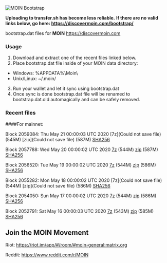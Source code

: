 ![MOIN Bootstrap](https://i.imgur.com/KjM1jMp.jpg)

**Uploading to transfer.sh has become less reliable.**
**If there are no valid links below, go here: https://discovermoin.com/bootstrap/**

bootstrap.dat files for **MOIN** https://discovermoin.com

### Usage

1. Download and extract one of the recent files linked below.
2. Place bootstrap.dat file inside of your MOIN data directory:
 - Windows: %APPDATA%\Moin\
 - Unix/Linux: ~/.moin/
3. Run your wallet and let it sync using bootstrap.dat
4. Once sync is done bootstrap.dat file will be renamed to bootstrap.dat.old automagically and can be safely removed.


### Recent files

####For mainnet:

Block 2059084: Thu May 21 00:00:03 UTC 2020 [7z](Could not save file) (545M) [zip](Could not save file) (587M) [SHA256](https://transfer.sh/14wHfL/sha256.txt)

Block 2057788: Wed May 20 00:00:02 UTC 2020 [7z](https://transfer.sh/13VpUA/bootstrap.dat.20200520.7z) (544M) [zip](https://transfer.sh/pfNg5/bootstrap.dat.20200520.zip) (587M) [SHA256](https://transfer.sh/Pw2Cl/sha256.txt)

Block 2056520: Tue May 19 00:00:02 UTC 2020 [7z]() (544M) [zip]() (586M) [SHA256]()

Block 2055282: Mon May 18 00:00:02 UTC 2020 [7z](Could not save file) (544M) [zip](Could not save file) (586M) [SHA256](https://transfer.sh/7UAgP/sha256.txt)

Block 2054050: Sun May 17 00:00:02 UTC 2020 [7z]() (544M) [zip]() (586M) [SHA256]()

Block 2052791: Sat May 16 00:00:03 UTC 2020 [7z]() (543M) [zip]() (585M) [SHA256]()

## Join the MOIN Movement

Riot: https://riot.im/app/#/room/#moin-general:matrix.org

Reddit: https://www.reddit.com/r/MOIN
